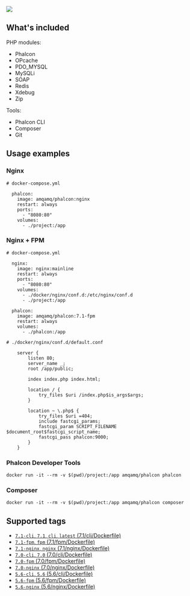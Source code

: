 [![](https://images.microbadger.com/badges/image/amqamq/phalcon.svg)](https://microbadger.com/images/amqamq/phalcon)

## What's included

PHP modules:
- Phalcon
- OPcache
- PDO_MYSQL
- MySQLi
- SOAP
- Redis
- Xdebug
- Zip

Tools:
- Phalcon CLI
- Composer
- Git

## Usage examples

### Nginx
```
# docker-compose.yml

  phalcon:
    image: amqamq/phalcon:nginx
    restart: always
    ports:
      - "8080:80"
    volumes:
      - ./project:/app
```

### Nginx + FPM

```
# docker-compose.yml

  nginx:
    image: nginx:mainline
    restart: always
    ports:
      - "8080:80"
    volumes:
      - ./docker/nginx/conf.d:/etc/nginx/conf.d
      - ./project:/app

  phalcon:
    image: amqamq/phalcon:7.1-fpm
    restart: always
    volumes:
      - ./phalcon:/app

# ./docker/nginx/conf.d/default.conf

    server {
        listen 80;
        server_name _;
        root /app/public;

        index index.php index.html;

        location / {
            try_files $uri /index.php$is_args$args;
        }

        location ~ \.php$ {
            try_files $uri =404;
            include fastcgi_params;
            fastcgi_param SCRIPT_FILENAME $document_root$fastcgi_script_name;
            fastcgi_pass phalcon:9000;
        }
    }
```

### Phalcon Developer Tools
```
docker run -it --rm -v $(pwd)/project:/app amqamq/phalcon phalcon
```

### Composer
```
docker run -it --rm -v $(pwd)/project:/app amqamq/phalcon composer
```

## Supported tags

* [`7.1-cli`, `7.1`, `cli`, `latest` (7.1/cli/Dockerfile)](https://github.com/amq/phalcon/blob/master/7.1/cli/Dockerfile)
* [`7.1-fpm`, `fpm` (7.1/fpm/Dockerfile)](https://github.com/amq/phalcon/blob/master/7.1/fpm/Dockerfile)
* [`7.1-nginx`, `nginx` (7.1/nginx/Dockerfile)](https://github.com/amq/phalcon/blob/master/7.1/nginx/Dockerfile)
* [`7.0-cli`, `7.0` (7.0/cli/Dockerfile)](https://github.com/amq/phalcon/blob/master/7.0/cli/Dockerfile)
* [`7.0-fpm` (7.0/fpm/Dockerfile)](https://github.com/amq/phalcon/blob/master/7.0/fpm/Dockerfile)
* [`7.0-nginx` (7.0/nginx/Dockerfile)](https://github.com/amq/phalcon/blob/master/7.0/nginx/Dockerfile)
* [`5.6-cli`, `5.6` (5.6/cli/Dockerfile)](https://github.com/amq/phalcon/blob/master/5.6/cli/Dockerfile)
* [`5.6-fpm` (5.6/fpm/Dockerfile)](https://github.com/amq/phalcon/blob/master/5.6/fpm/Dockerfile)
* [`5.6-nginx` (5.6/nginx/Dockerfile)](https://github.com/amq/phalcon/blob/master/5.6/nginx/Dockerfile)
